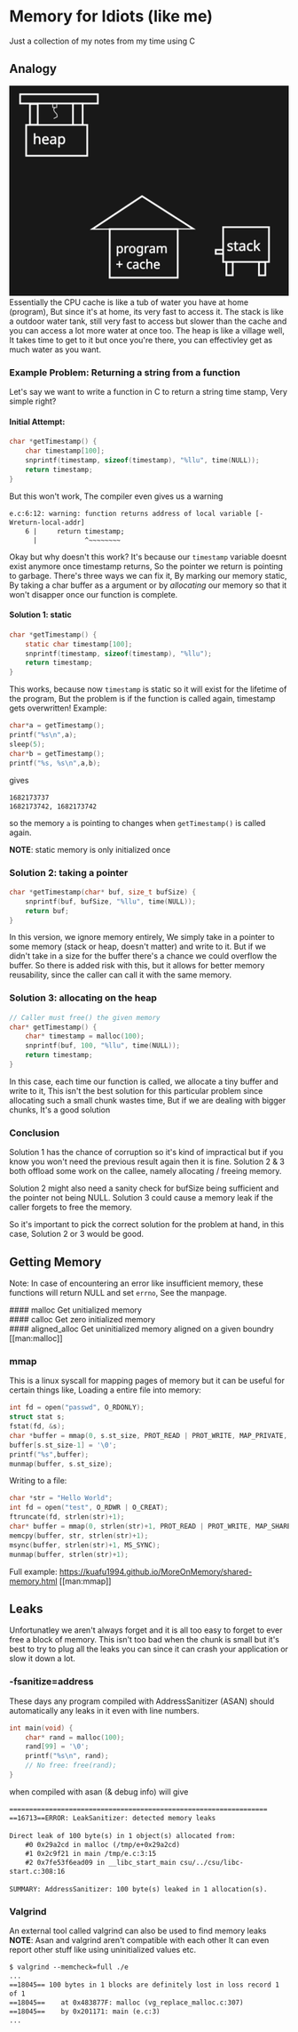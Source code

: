 # Memory for Idiots (like me)
Just a collection of my notes from my time using C

## Analogy
![](/assets/images/memory-analogy.svg)
Essentially the CPU cache is like a tub of water you have at home (program), But since it's at home, its very fast to access it.
The stack is like a outdoor water tank, still very fast to access but slower than the cache and you can access a lot more water at once too.
The heap is like a village well, It takes time to get to it but once you're there, you can effectivley get as much water as you want.

### Example Problem: Returning a string from a function
Let's say we want to write a function in C to return a string time stamp, Very simple right?

#### Initial Attempt:
```c
char *getTimestamp() {
    char timestamp[100];
    snprintf(timestamp, sizeof(timestamp), "%llu", time(NULL));
    return timestamp;
}
```
But this won't work, The compiler even gives us a warning
```
e.c:6:12: warning: function returns address of local variable [-Wreturn-local-addr]
    6 |     return timestamp;
      |            ^~~~~~~~~
```
Okay but why doesn't this work? It's because our `timestamp` variable doesnt exist anymore once timestamp returns, So the pointer we return is pointing to garbage.
There's three ways we can fix it, By marking our memory static, By taking a char buffer as a argument or by *allocating* our memory so that it won't disapper once our function is complete.

#### Solution 1: static
```c
char *getTimestamp() {
    static char timestamp[100];
    snprintf(timestamp, sizeof(timestamp), "%llu");
    return timestamp;
}
```
This works, because now `timestamp` is static so it will exist for the lifetime of the program, But the problem is if the function is called again, timestamp gets overwritten!
Example:
```c
char*a = getTimestamp();
printf("%s\n",a);
sleep(5);
char*b = getTimestamp();
printf("%s, %s\n",a,b);
```
gives
```
1682173737
1682173742, 1682173742
```
so the memory `a` is pointing to changes when `getTimestamp()` is called again.

**NOTE**: static memory is only initialized once

### Solution 2: taking a pointer
```c
char *getTimestamp(char* buf, size_t bufSize) {
    snprintf(buf, bufSize, "%llu", time(NULL));
    return buf;
}
```
In this version, we ignore memory entirely, We simply take in a pointer to some memory (stack or heap, doesn't matter) and write to it.
But if we didn't take in a size for the buffer there's a chance we could overflow the buffer. So there is added risk with this, but it allows for better memory reusability, since the caller can call it with the same memory.

### Solution 3: allocating on the heap
```c
// Caller must free() the given memory
char* getTimestamp() {
    char* timestamp = malloc(100);
    snprintf(buf, 100, "%llu", time(NULL));
    return timestamp;   
}
```
In this case, each time our function is called, we allocate a tiny buffer and write to it, This isn't the best solution for this particular problem since allocating such a small chunk wastes time, But if we are dealing with bigger chunks, It's a good solution

### Conclusion
Solution 1 has the chance of corruption so it's kind of impractical but if you know you won't need the previous result again then it is fine.
Solution 2 & 3 both offload some work on the callee, namely allocating / freeing memory.

Solution 2 might also need a sanity check for bufSize being sufficient and the pointer not being NULL.
Solution 3 could cause a memory leak if the caller forgets to free the memory.

So it's important to pick the correct solution for the problem at hand, in this case, Solution 2 or 3 would be good.

## Getting Memory
Note: In case of encountering an error like insufficient memory, these functions will return NULL and set `errno`, See the manpage.
<div class="row">
<div>
#### malloc
Get unitialized memory 
</div>
<div>
#### calloc
Get zero initialized memory 
</div>
<div>
#### aligned_alloc
Get uninitialized memory aligned on a given boundry
</div>
</div>
[[man:malloc]]

### mmap
This is a linux syscall for mapping pages of memory but it can be useful for certain things like,
Loading a entire file into memory:
```c
int fd = open("passwd", O_RDONLY);
struct stat s;
fstat(fd, &s);
char *buffer = mmap(0, s.st_size, PROT_READ | PROT_WRITE, MAP_PRIVATE, fd, 0);
buffer[s.st_size-1] = '\0';
printf("%s",buffer);
munmap(buffer, s.st_size);
```

Writing to a file:
```c
char *str = "Hello World";
int fd = open("test", O_RDWR | O_CREAT);
ftruncate(fd, strlen(str)+1);
char* buffer = mmap(0, strlen(str)+1, PROT_READ | PROT_WRITE, MAP_SHARED, fd, 0);
memcpy(buffer, str, strlen(str)+1);
msync(buffer, strlen(str)+1, MS_SYNC);
munmap(buffer, strlen(str)+1);
```
Full example: https://kuafu1994.github.io/MoreOnMemory/shared-memory.html
[[man:mmap]]

## Leaks
Unfortunatley we aren't always forget and it is all too easy to forget to ever free a block of memory.
This isn't too bad when the chunk is small but it's best to try to plug all the leaks you can since it can crash your application or slow it down a lot.

### -fsanitize=address
These days any program compiled with AddressSanitizer (ASAN) should automatically any leaks in it even with line numbers.

```c
int main(void) {
	char* rand = malloc(100);
	rand[99] = '\0';
	printf("%s\n", rand);
	// No free: free(rand);
}
```
when compiled with asan (& debug info) will give
```
=================================================================
==16713==ERROR: LeakSanitizer: detected memory leaks

Direct leak of 100 byte(s) in 1 object(s) allocated from:
    #0 0x29a2cd in malloc (/tmp/e+0x29a2cd)
    #1 0x2c9f21 in main /tmp/e.c:3:15
    #2 0x7fe53f6ead09 in __libc_start_main csu/../csu/libc-start.c:308:16

SUMMARY: AddressSanitizer: 100 byte(s) leaked in 1 allocation(s).
```

### Valgrind
An external tool called valgrind can also be used to find memory leaks
**NOTE**: Asan and valgrind aren't compatible with each other
It can even report other stuff like using uninitialized values etc.

```
$ valgrind --memcheck=full ./e
...
==18045== 100 bytes in 1 blocks are definitely lost in loss record 1 of 1
==18045==    at 0x483877F: malloc (vg_replace_malloc.c:307)
==18045==    by 0x201171: main (e.c:3)
...
```
